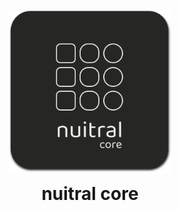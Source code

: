 <p align="center">
  <picture>
    <source media="(prefers-color-scheme: dark)" srcset="./media/logo-core-dark-mode.svg" width="260" height="260" />
    <source media="(prefers-color-scheme: light)" srcset="./media/logo-core-light-mode.svg" width="260" height="260" />
    <img src="./media/logo-core-dark-mode.svg" alt="nuitral core logo" width="260" height="260">
  </picture>
</p>

<h1 align="center" style="margin-top: 0;">
  nuitral core
</h1>